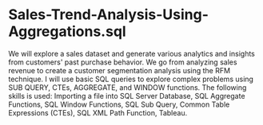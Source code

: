 # Sales-Trend-Analysis-Using-Aggregations.sql
We will explore a sales dataset and generate various analytics and insights from customers' past purchase behavior. We go from analyzing sales revenue to create a customer segmentation analysis using the RFM technique. I will use basic SQL queries to explore complex problems using SUB QUERY, CTEs, AGGREGATE, and WINDOW functions. The following skills is used:
Importing a file into SQL Server Database,
SQL Aggregate Functions,
SQL Window Functions,
SQL Sub Query,
Common Table Expressions (CTEs),
SQL XML Path Function,
Tableau.
